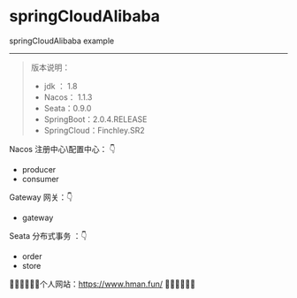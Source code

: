# springCloudAlibaba

springCloudAlibaba  example

---

> 版本说明：
>
> - jdk ： 1.8
> - Nacos： 1.1.3
> - Seata：0.9.0
> - SpringBoot：2.0.4.RELEASE
> - SpringCloud：Finchley.SR2



Nacos 注册中心\配置中心： 👇

- producer 
- consumer 

Gateway 网关：👇

- gateway

Seata 分布式事务 ：👇

- order
- store



🎉🎉🎉🎉🎉🎉个人网站：https://www.hman.fun/ 🎉🎉🎉🎉🎉🎉

